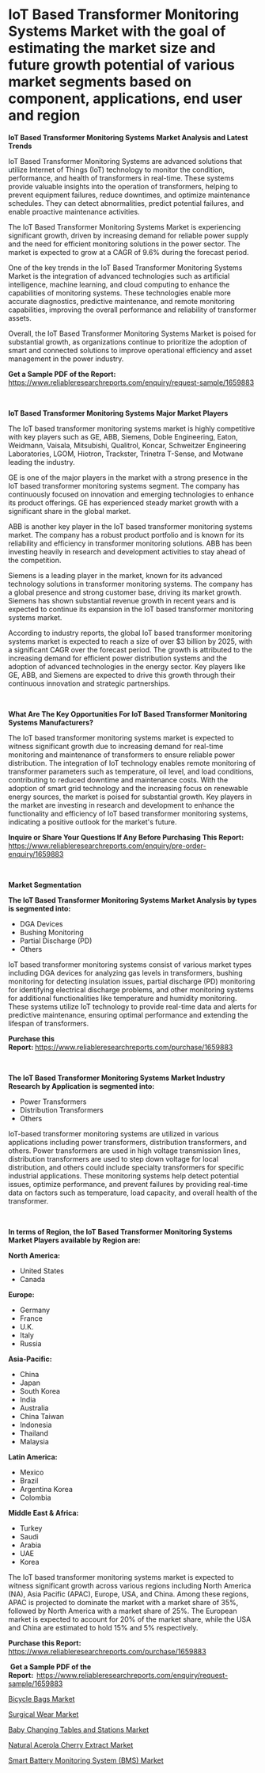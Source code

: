 <p><h1>IoT Based Transformer Monitoring Systems Market with the goal of estimating the market size and future growth potential of various market segments based on component, applications, end user and region</h1></p><p><strong>IoT Based Transformer Monitoring Systems Market Analysis and Latest Trends</strong></p>
<p><p>IoT Based Transformer Monitoring Systems are advanced solutions that utilize Internet of Things (IoT) technology to monitor the condition, performance, and health of transformers in real-time. These systems provide valuable insights into the operation of transformers, helping to prevent equipment failures, reduce downtimes, and optimize maintenance schedules. They can detect abnormalities, predict potential failures, and enable proactive maintenance activities.</p><p>The IoT Based Transformer Monitoring Systems Market is experiencing significant growth, driven by increasing demand for reliable power supply and the need for efficient monitoring solutions in the power sector. The market is expected to grow at a CAGR of 9.6% during the forecast period. </p><p>One of the key trends in the IoT Based Transformer Monitoring Systems Market is the integration of advanced technologies such as artificial intelligence, machine learning, and cloud computing to enhance the capabilities of monitoring systems. These technologies enable more accurate diagnostics, predictive maintenance, and remote monitoring capabilities, improving the overall performance and reliability of transformer assets.</p><p>Overall, the IoT Based Transformer Monitoring Systems Market is poised for substantial growth, as organizations continue to prioritize the adoption of smart and connected solutions to improve operational efficiency and asset management in the power industry.</p></p>
<p><strong>Get a Sample PDF of the Report:&nbsp;</strong> <a href="https://www.reliableresearchreports.com/enquiry/request-sample/1659883">https://www.reliableresearchreports.com/enquiry/request-sample/1659883</a></p>
<p>&nbsp;</p>
<p><strong>IoT Based Transformer Monitoring Systems Major Market Players</strong></p>
<p><p>The IoT based transformer monitoring systems market is highly competitive with key players such as GE, ABB, Siemens, Doble Engineering, Eaton, Weidmann, Vaisala, Mitsubishi, Qualitrol, Koncar, Schweitzer Engineering Laboratories, LGOM, Hiotron, Trackster, Trinetra T-Sense, and Motwane leading the industry.</p><p>GE is one of the major players in the market with a strong presence in the IoT based transformer monitoring systems segment. The company has continuously focused on innovation and emerging technologies to enhance its product offerings. GE has experienced steady market growth with a significant share in the global market.</p><p>ABB is another key player in the IoT based transformer monitoring systems market. The company has a robust product portfolio and is known for its reliability and efficiency in transformer monitoring solutions. ABB has been investing heavily in research and development activities to stay ahead of the competition.</p><p>Siemens is a leading player in the market, known for its advanced technology solutions in transformer monitoring systems. The company has a global presence and strong customer base, driving its market growth. Siemens has shown substantial revenue growth in recent years and is expected to continue its expansion in the IoT based transformer monitoring systems market.</p><p>According to industry reports, the global IoT based transformer monitoring systems market is expected to reach a size of over $3 billion by 2025, with a significant CAGR over the forecast period. The growth is attributed to the increasing demand for efficient power distribution systems and the adoption of advanced technologies in the energy sector. Key players like GE, ABB, and Siemens are expected to drive this growth through their continuous innovation and strategic partnerships.</p></p>
<p>&nbsp;</p>
<p><strong>What Are The Key Opportunities For IoT Based Transformer Monitoring Systems Manufacturers?</strong></p>
<p><p>The IoT based transformer monitoring systems market is expected to witness significant growth due to increasing demand for real-time monitoring and maintenance of transformers to ensure reliable power distribution. The integration of IoT technology enables remote monitoring of transformer parameters such as temperature, oil level, and load conditions, contributing to reduced downtime and maintenance costs. With the adoption of smart grid technology and the increasing focus on renewable energy sources, the market is poised for substantial growth. Key players in the market are investing in research and development to enhance the functionality and efficiency of IoT based transformer monitoring systems, indicating a positive outlook for the market's future.</p></p>
<p><strong>Inquire or Share Your Questions If Any Before Purchasing This Report:</strong> <a href="https://www.reliableresearchreports.com/enquiry/pre-order-enquiry/1659883">https://www.reliableresearchreports.com/enquiry/pre-order-enquiry/1659883</a></p>
<p>&nbsp;</p>
<p><strong>Market Segmentation</strong></p>
<p><strong>The IoT Based Transformer Monitoring Systems Market Analysis by types is segmented into:</strong></p>
<p><ul><li>DGA Devices</li><li>Bushing Monitoring</li><li>Partial Discharge (PD)</li><li>Others</li></ul></p>
<p><p>IoT based transformer monitoring systems consist of various market types including DGA devices for analyzing gas levels in transformers, bushing monitoring for detecting insulation issues, partial discharge (PD) monitoring for identifying electrical discharge problems, and other monitoring systems for additional functionalities like temperature and humidity monitoring. These systems utilize IoT technology to provide real-time data and alerts for predictive maintenance, ensuring optimal performance and extending the lifespan of transformers.</p></p>
<p><strong>Purchase this Report:&nbsp;</strong><a href="https://www.reliableresearchreports.com/purchase/1659883">https://www.reliableresearchreports.com/purchase/1659883</a></p>
<p>&nbsp;</p>
<p><strong>The IoT Based Transformer Monitoring Systems Market Industry Research by Application is segmented into:</strong></p>
<p><ul><li>Power Transformers</li><li>Distribution Transformers</li><li>Others</li></ul></p>
<p><p>IoT-based transformer monitoring systems are utilized in various applications including power transformers, distribution transformers, and others. Power transformers are used in high voltage transmission lines, distribution transformers are used to step down voltage for local distribution, and others could include specialty transformers for specific industrial applications. These monitoring systems help detect potential issues, optimize performance, and prevent failures by providing real-time data on factors such as temperature, load capacity, and overall health of the transformer.</p></p>
<p>&nbsp;</p>
<p><strong>In terms of Region, the IoT Based Transformer Monitoring Systems Market Players available by Region are:</strong></p>
<p>
    <p> <strong> North America: </strong>
        <ul>
            <li>United States</li>
            <li>Canada</li>
        </ul>
        </p> 
    <p> <strong> Europe: </strong>
        <ul>
            <li>Germany</li>
            <li>France</li>
            <li>U.K.</li>
            <li>Italy</li>
            <li>Russia</li>
        </ul>
        </p> 
    <p> <strong> Asia-Pacific: </strong>
        <ul>
            <li>China</li>
            <li>Japan</li>
            <li>South Korea</li>
            <li>India</li>
            <li>Australia</li>
            <li>China Taiwan</li>
            <li>Indonesia</li>
            <li>Thailand</li>
            <li>Malaysia</li>
        </ul>
        </p> 
    <p> <strong> Latin America: </strong>
        <ul>
            <li>Mexico</li>
            <li>Brazil</li>
            <li>Argentina Korea</li>
            <li>Colombia</li>
        </ul>
        </p> 
    <p> <strong> Middle East & Africa: </strong>
        <ul>
            <li>Turkey</li>
            <li>Saudi</li>
            <li>Arabia</li>
            <li>UAE</li>
            <li>Korea</li>
        </ul>
    </p>
    </p>
<p><p>The IoT based transformer monitoring systems market is expected to witness significant growth across various regions including North America (NA), Asia Pacific (APAC), Europe, USA, and China. Among these regions, APAC is projected to dominate the market with a market share of 35%, followed by North America with a market share of 25%. The European market is expected to account for 20% of the market share, while the USA and China are estimated to hold 15% and 5% respectively.</p></p>
<p><strong>Purchase this Report: </strong><a href="https://www.reliableresearchreports.com/purchase/1659883">https://www.reliableresearchreports.com/purchase/1659883</a></p>
<p>&nbsp;<strong>Get a Sample PDF of the Report:&nbsp;&nbsp;</strong><a href="https://www.reliableresearchreports.com/enquiry/request-sample/1659883">https://www.reliableresearchreports.com/enquiry/request-sample/1659883</a></p>
<p><strong></strong></p>
<p><p><a href="https://view.publitas.com/reportprime-1/bicycle-bags-market-insights-market-players-and-forecast-till-2031/">Bicycle Bags Market</a></p><p><a href="https://view.publitas.com/reportprime-1/surgical-wear-market-challenges-opportunities-and-growth-drivers-and-major-market-players-forecasted-for-period-from-2024-2031/">Surgical Wear Market</a></p><p><a href="https://summer-dogwood-3e9.notion.site/Baby-Changing-Tables-and-Stations-Market-Furnish-Information-about-Market-Size-Market-Share-Market-8eaeef1435a642a2af24619d220a77e0">Baby Changing Tables and Stations Market</a></p><p><a href="https://github.com/pjcfca/Market-Research-Report-List-1/blob/main/natural-acerola-cherry-extract-market.md">Natural Acerola Cherry Extract Market</a></p><p><a href="https://github.com/johnbach50/Market-Research-Report-List-2/blob/main/smart-battery-monitoring-system-bms-market.md">Smart Battery Monitoring System (BMS) Market</a></p></p>